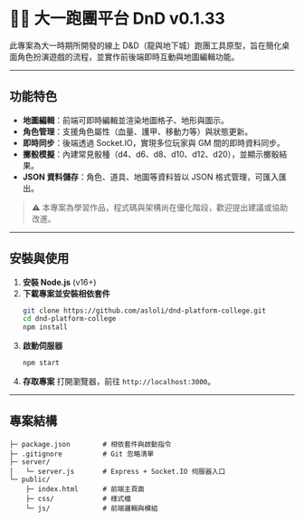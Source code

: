 # 🧙‍♂️ 大一跑團平台 DnD v0.1.33

此專案為大一時期所開發的線上 D&D（龍與地下城）跑團工具原型，旨在簡化桌面角色扮演遊戲的流程，並實作前後端即時互動與地圖編輯功能。

---

## 功能特色

- **地圖編輯**：前端可即時編輯並渲染地圖格子、地形與圖示。
- **角色管理**：支援角色屬性（血量、護甲、移動力等）與狀態更新。
- **即時同步**：後端透過 Socket.IO，實現多位玩家與 GM 間的即時資料同步。
- **擲骰模擬**：內建常見骰種（d4、d6、d8、d10、d12、d20），並顯示擲骰結果。
- **JSON 資料儲存**：角色、道具、地圖等資料皆以 JSON 格式管理，可匯入匯出。

> ⚠️ 本專案為學習作品，程式碼與架構尚在優化階段，歡迎提出建議或協助改進。

---

## 安裝與使用

1. **安裝 Node.js** (v16+)
2. **下載專案並安裝相依套件**
   ```bash
   git clone https://github.com/asloli/dnd-platform-college.git
   cd dnd-platform-college
   npm install
   ```
3. **啟動伺服器**
   ```bash
   npm start
   ```
4. **存取專案**
   打開瀏覽器，前往 `http://localhost:3000`。

---

## 專案結構

```
├─ package.json        # 相依套件與啟動指令
├─ .gitignore          # Git 忽略清單
├─ server/
│   └─ server.js       # Express + Socket.IO 伺服器入口
└─ public/
    ├─ index.html      # 前端主頁面
    ├─ css/            # 樣式檔
    └─ js/             # 前端邏輯與模組
```
